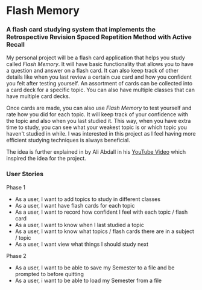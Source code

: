 # Flash Memory

### A flash card studying system that implements the Retrospective Revision Spaced Repetition Method with Active Recall

My personal project will be a flash card application that helps you study called *Flash Memory*. It will have basic functionality that allows you to have a question and answer on a flash card. It can also keep track of other details like when you last review a certain cue card and how you confident you felt after testing yourself. An assortment of cards can be collected into a card deck for a specific topic. You can also have multiple classes that can have multiple card decks.

Once cards are made, you can also use *Flash Memory* to test yourself and rate how you did for each topic. It will keep track of your confidence with the topic and also when you last studied it. This way, when you have extra time to study, you can see what your weakest topic is or which topic you haven't studied in while. I was interested in this project as I feel having more efficient studying techniques is always beneficial.

The idea is further explained in by Ali Abdall in his [YouTube Video](https://www.youtube.com/watch?v=b7o09a7t4RA) which inspired the idea for the project.

### User Stories
Phase 1
- As a user, I want to add topics to study in different classes
- As a user, I want have flash cards for each topic
- As a user, I want to record how confident I feel with each topic / flash card
- As a user, I want to know when I last studied a topic
- As a user, I want to know what topics / flash cards there are in a subject / topic
- As a user, I want view what things I should study next

Phase 2
- As a user, I want to be able to save my Semester to a file and be prompted to before quitting
- As a user, i want to be able to load my Semester from a file